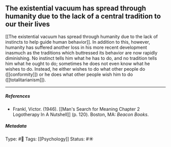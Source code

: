 ## The existential vacuum has spread through humanity due to the lack of a central tradition to our their lives # 

[[The existential vacuum has spread through humanity due to the lack of instincts to help guide human behavior]]. In addition to this, however, humanity has suffered another loss in his more recent development inasmuch as the traditions which buttressed its behavior are now rapidly diminishing. No instinct tells him what he has to do, and no tradition tells him what he ought to do; sometimes he does not even know what he wishes to do. Instead, he either wishes to do what other people do ([[conformity]]) or he does what other people wish him to do ([[totalitarianism]]).

___

##### References

- Frankl, Victor. (1946). [[Man's Search for Meaning Chapter 2 Logotherapy In A Nutshell]] (p. 120). Boston, MA: _Beacon Books_. 

##### Metadata

Type: #🔴 
Tags: [[Psychology]] 
Status: #☀️ 